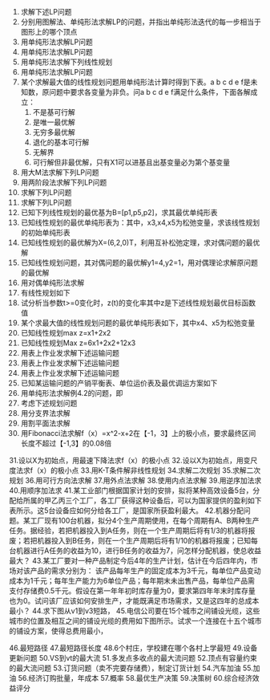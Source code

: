 1. 求解下述LP问题
2. 分别用图解法、单纯形法求解LP的问题，并指出单纯形法迭代的每一步相当于图形上的哪个顶点
3. 用单纯形法求解LP问题
4. 用单纯形法求解LP问题
5. 用单纯形法求解下列线性规划
6. 用单纯形法求解LP问题
7. 某个求解最大值的线性规划问题用单纯形法计算时得到下表。a b c d e f是未知数，原问题中要求各变量为非负。问a b c d e f满足什么条件，下面各解成立：
   1. 不是基可行解
   2. 是唯一最优解
   3. 无穷多最优解
   4. 退化的基本可行解
   5. 无解界
   6. 可行解但非最优解，只有X1可以进基且出基变量必为第个基变量
8. 用大M法求解下列LP问题
9. 用两阶段法求解下列LP问题
10. 求解下列LP问题
11. 求解下列LP问题
12. 已知下列线性规划的最优基为B=[p1,p5,p2]，求其最优单纯形表
13. 已知线性规划的最优单纯形表为：其中，x3,x4,x5为松弛变量，求该线性规划的初始单纯形表
14. 已知线性规划的最优解为X=(6,2,0)T，利用互补松弛定理，求对偶问题的最优解
15. 已知线性规划问题，其对偶问题的最优解y1=4,y2=1，用对偶理论求解原问题的最优解
16. 用对偶单纯形法求解
17. 有线性规划如下
18. 试分析当参数t>=0变化时，z(t)的变化率其中z是下述线性规划最优目标函数值
19. 某个求最大值的线性规划问题的最优单纯形表如下，其中x4、x5为松弛变量
20. 已知线性规划max z=x1+2x2
21. 已知线性规划Max z=6x1+2x2+12x3
22. 用表上作业发求解下述运输问题
23. 用表上作业发求解下述运输问题
24. 用表上作业发求解下述运输问题
25. 已知某运输问题的产销平衡表、单位运价表及最优调运方案如下
26. 用单纯形法求解例4.2的问题，即
27. 考虑下述规划问题
28. 用分支界法求解
29. 用割平面法求解
30. 用Fibonacci法求解f（x）=x^2-x+2在【-1，3】上的极小点，要求最终区间长度不超过【-1,3】的0.08倍

31.设以X为初始点，用最速下降法求f（x）的极小点
32.设以X为初始点，用变尺度法求f（x）的极小点
33.用K-T条件解非线性规划
34.求解二次规划
35.求解二次规划
36.用可行方向法求解
37.用外点法求解
38.使用内点法求解
39.用逆序加法求
40.用顺序加法求
41.某工业部门根据国家计划的安排，拟将某种高效设备5台，分配给所属的甲乙丙三个工厂，各工厂获得这种设备后，可以为国家提供的盈利如下表所示。这5台设备应如何分给各工厂，是国家所获盈利最大。
42.机器分配问题。某工厂现有100台机器，拟分4个生产周期使用，在每个周期有A、B两种生产任务。据经验，若把机器投入到A任务，则在一个生产周期后将有1/3的机器将报废；若把机器投入到B任务，则在一个生产周期后将有1/10的机器将报废；已知每台机器进行A任务的收益为10，进行B任务的收益为7，问怎样分配机器，使总收益最大？
43.某工厂要对一种产品制定今后4年的生产计划，估计在今后四年内，市场对该产品的需求分别为： 该产品每年生产的固定成本为3千元，每单位产品变动成本为1千元；每年生产能力为6单位产品；每年期末未出售产品，每单位产品需支付存储费0.5千元。假设在第一年年初时库存量为0，要求第四年年末时库存量也为0。试问该厂应该如何安排生产，才能既满足市场需求，又是这四年的总成本最小？
44.求下图从v1到v3短路，
45.电信公司要在15个城市之间铺设光缆，这些城市的位置及相互之间的铺设光缆的费用如下图所示。试求一个连接在十五个城市的铺设方案，使得总费用最小，

46.最短路径
47.最短路径长度 
48.6个村庄，学校建在哪个各村上学最短
49.设备更新问题
50.VS到vt的最大流
51.多发点多收点的最大流问题
52.顶点有容量约束的最大流问题
53.订货问题（卖不完要存储费），制定订货计划
54.汽车加油
55.加油
56.经济订购批量，年成本
57.概率
58.最优生产决策
59.决策树
60.综合经济效益评分